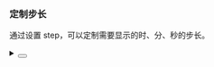 ### 定制步长

通过设置 <yc-tag>step</yc-tag>，可以定制需要显示的时、分、秒的步长。

<div class="cell-demo vp-raw">
  <yc-time-picker
    defaultValue="10:25:30"
    :step="{
      hour: 2,
      minute: 5,
      second: 10,
    }"
    style="width: 194px;" />
</div>

<details>
<summary>
 <button class="code-btn"  >
    <icon-code />
 </button>
</summary>

```vue
<template>
  <yc-time-picker
    defaultValue="10:25:30"
    :step="{
      hour: 2,
      minute: 5,
      second: 10,
    }"
    style="width: 194px;" />
</template>
```

</details>
